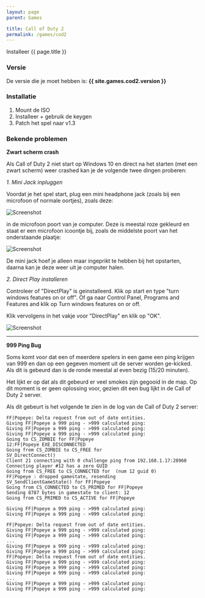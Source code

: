 ```yaml
---
layout: page
parent: Games

title: Call of Duty 2
permalink: /games/cod2
---
```


Installeer {{ page.title }}

### Versie

De versie die je moet hebben is: **{{ site.games.cod2.version }}**

### Installatie

1. Mount de ISO
2. Installeer + gebruik de keygen
3. Patch het spel naar v1.3

### Bekende problemen

**Zwart scherm crash**

Als Call of Duty 2 niet start op Windows 10 en direct na het starten (met een zwart scherm) weer crashed kan je de volgende twee dingen proberen:

_1. Mini Jack inpluggen_

Voordat je het spel start, plug een mini headphone jack (zoals bij een microfoon of normale oortjes), zoals deze:

![Screenshot](game/img/mini-jack.jpg)

in de microfoon poort van je computer. Deze is meestal roze gekleurd en staat er een microfoon icoontje bij, zoals de middelste poort van het onderstaande plaatje:

![Screenshot](game/img/audio-ports.jpg)

De mini jack hoef je alleen maar ingeprikt te hebben bij het opstarten, daarna kan je deze weer uit je computer halen.

_2. Direct Play installeren_

Controleer of "DirectPlay" is geinstalleerd. Klik op start en type "turn windows features on or off". Of ga naar Control Panel, Programs and Features and klik op Turn windows features on or off.

Klik vervolgens in het vakje voor "DirectPlay" en klik op "OK".

![Screenshot](game/img/windows-features-direct-play.jpg)

---

**999 Ping Bug**

Soms komt voor dat een of meerdere spelers in een game een ping krijgen van 999 en dan op een gegeven moment uit de server worden ge-kicked. Als dit is gebeurd dan is de ronde meestal al even bezig (15/20 minuten).

Het lijkt er op dat als dit gebeurd er veel smokes zijn gegooid in de map. Op dit moment is er geen oplossing voor, gezien dit een bug lijkt in de Call of Duty 2 server.

Als dit gebeurt is het volgende te zien in de log van de Call of Duty 2 server:
```
FF|Popeye: Delta request from out of date entities.
Giving FF|Popeye a 999 ping - >999 calculated ping:
Giving FF|Popeye a 999 ping - >999 calculated ping:
Giving FF|Popeye a 999 ping - >999 calculated ping:
Going to CS_ZOMBIE for FF|Popeye
12:FF|Popeye EXE_DISCONNECTED
Going from CS_ZOMBIE to CS_FREE for
SV_DirectConnect()
Client 21 connecting with 0 challenge ping from 192.168.1.17:28960
Connecting player #12 has a zero GUID
Going from CS_FREE to CS_CONNECTED for  (num 12 guid 0)
FF|Popeye : dropped gamestate, resending
SV_SendClientGameState() for FF|Popeye
Going from CS_CONNECTED to CS_PRIMED for FF|Popeye
Sending 8787 bytes in gamestate to client: 12
Going from CS_PRIMED to CS_ACTIVE for FF|Popeye

Giving FF|Popeye a 999 ping - >999 calculated ping:
Giving FF|Popeye a 999 ping - >999 calculated ping:

FF|Popeye: Delta request from out of date entities.
Giving FF|Popeye a 999 ping - >999 calculated ping:
Giving FF|Popeye a 999 ping - >999 calculated ping:
...
Giving FF|Popeye a 999 ping - >999 calculated ping:
Giving FF|Popeye a 999 ping - >999 calculated ping:
FF|Popeye: Delta request from out of date entities.
Giving FF|Popeye a 999 ping - >999 calculated ping:
Giving FF|Popeye a 999 ping - >999 calculated ping:
Giving FF|Popeye a 999 ping - >999 calculated ping:
...
Giving FF|Popeye a 999 ping - >999 calculated ping:
Giving FF|Popeye a 999 ping - >999 calculated ping:
```
